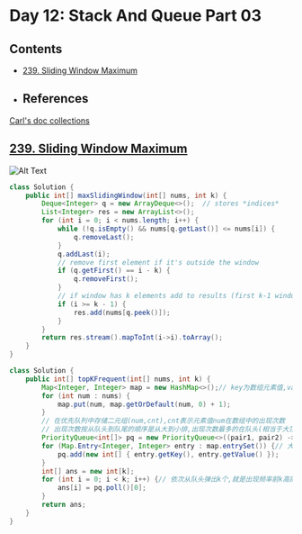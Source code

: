 # Day 12: Stack And Queue Part 03

## Contents

* [239. Sliding Window Maximum](#239)
* ## References

[Carl's doc collections](https://docs.qq.com/doc/DUHNpa3F4b2dMUWJ3)

<a name="239"></a>

## [239. Sliding Window Maximum](https://leetcode.com/problems/sliding-window-maximum/)

![Alt Text](https://assets.leetcode.com/static_assets/posts/sliding_window_maximum.gif)

```java
class Solution {
    public int[] maxSlidingWindow(int[] nums, int k) {
        Deque<Integer> q = new ArrayDeque<>();  // stores *indices*
        List<Integer> res = new ArrayList<>();
        for (int i = 0; i < nums.length; i++) {
            while (!q.isEmpty() && nums[q.getLast()] <= nums[i]) {
                q.removeLast();
            }
            q.addLast(i);
            // remove first element if it's outside the window
            if (q.getFirst() == i - k) {
                q.removeFirst();
            }
            // if window has k elements add to results (first k-1 windows have < k elements because we start from empty window and add 1 element each iteration)
            if (i >= k - 1) {
                res.add(nums[q.peek()]);
            }
        }
        return res.stream().mapToInt(i->i).toArray();      
    }
}
```


```java
class Solution {
    public int[] topKFrequent(int[] nums, int k) {
        Map<Integer, Integer> map = new HashMap<>();// key为数组元素值,val为对应出现次数
        for (int num : nums) {
            map.put(num, map.getOrDefault(num, 0) + 1);
        }
        // 在优先队列中存储二元组(num,cnt),cnt表示元素值num在数组中的出现次数
        // 出现次数按从队头到队尾的顺序是从大到小排,出现次数最多的在队头(相当于大顶堆)
        PriorityQueue<int[]> pq = new PriorityQueue<>((pair1, pair2) -> pair2[1] - pair1[1]);
        for (Map.Entry<Integer, Integer> entry : map.entrySet()) {// 大顶堆需要对所有元素进行排序
            pq.add(new int[] { entry.getKey(), entry.getValue() });
        }
        int[] ans = new int[k];
        for (int i = 0; i < k; i++) {// 依次从队头弹出k个,就是出现频率前k高的元素
            ans[i] = pq.poll()[0];
        }
        return ans;
    }
}
```
